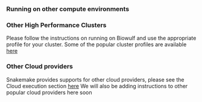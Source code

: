 ### Running on other compute environments

### Other High Performance Clusters
Please follow the instructions on running on Biowulf and use the appropriate profile for your cluster. 
Some of the popular cluster profiles are available [here](https://github.com/Snakemake-Profiles)

### Other Cloud providers
Snakemake provides supports for other cloud providers, please see the Cloud execution section [here](https://snakemake.readthedocs.io/en/stable/executing/cloud.html)
We will also be adding instructions to other popular cloud providers here soon
